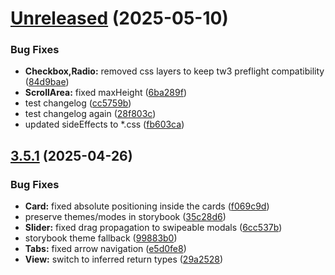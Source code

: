 # [Unreleased](https://github.com/formaat-design/reshaped/compare/v3.5.1...28f803c2ac8bdd134f15d63285ca2030421e18a1) (2025-05-10)


### Bug Fixes

* **Checkbox,Radio:** removed css layers to keep tw3 preflight compatibility ([84d9bae](https://github.com/formaat-design/reshaped/commit/84d9bae98f88ad60950b4d5ab25e405448bf6622))
* **ScrollArea:** fixed maxHeight ([6ba289f](https://github.com/formaat-design/reshaped/commit/6ba289f55bb62ac98ff8145264bc94c1dc975fa6))
* test changelog ([cc5759b](https://github.com/formaat-design/reshaped/commit/cc5759b59cb29337babac6c532ccc1159aa16783))
* test changelog again ([28f803c](https://github.com/formaat-design/reshaped/commit/28f803c2ac8bdd134f15d63285ca2030421e18a1))
* updated sideEffects to *.css ([fb603ca](https://github.com/formaat-design/reshaped/commit/fb603cacb8057cb582f2d1f6b4d07ac0e79b19d8))



## [3.5.1](https://github.com/formaat-design/reshaped/compare/v3.5.1-canary.0...v3.5.1) (2025-04-26)

### Bug Fixes

- **Card:** fixed absolute positioning inside the cards ([f069c9d](https://github.com/formaat-design/reshaped/commit/f069c9defa88304b11bfa7e664628d7541ad1a4c))
- preserve themes/modes in storybook ([35c28d6](https://github.com/formaat-design/reshaped/commit/35c28d67da3f4cedf6f011a550a282ec980f1bef))
- **Slider:** fixed drag propagation to swipeable modals ([6cc537b](https://github.com/formaat-design/reshaped/commit/6cc537b02ca1ec1e43812fe29576061ea1683b93))
- storybook theme fallback ([99883b0](https://github.com/formaat-design/reshaped/commit/99883b00c479c7bf08427873883d86e4871de680))
- **Tabs:** fixed arrow navigation ([e5d0fe8](https://github.com/formaat-design/reshaped/commit/e5d0fe8eb456980ef3645d8cde32993a629d3a51))
- **View:** switch to inferred return types ([29a2528](https://github.com/formaat-design/reshaped/commit/29a25280040c6fb1ae7d1424efb0050cc57becbc))
